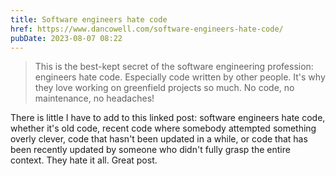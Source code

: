 ```yaml
---
title: Software engineers hate code
href: https://www.dancowell.com/software-engineers-hate-code/
pubDate: 2023-08-07 08:22
---
```


> This is the best-kept secret of the software engineering profession: engineers hate code. Especially code written by other people. It's why they love working on greenfield projects so much. No code, no maintenance, no headaches!

There is little I have to add to this linked post: software engineers hate code, whether it's old code, recent code where somebody attempted something overly clever, code that hasn't been updated in a while, or code that has been recently updated by someone who didn't fully grasp the entire context. They hate it all. Great post.
